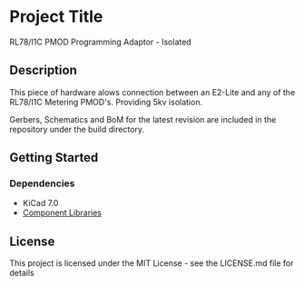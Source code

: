 # Project Title

RL78/I1C PMOD Programming Adaptor - Isolated

## Description

This piece of hardware alows connection between an E2-Lite and any of the RL78/I1C Metering PMOD's.
Providing 5kv isolation.

Gerbers, Schematics and BoM for the latest revision are included in the repository under the build directory.

## Getting Started

### Dependencies

* KiCad 7.0
* [Component Libraries](https://github.com/lwray-renesas/RL78-I1C-PMOD-Programming-Adaptor-KiCad-Libraries)

## License

This project is licensed under the MIT License - see the LICENSE.md file for details

